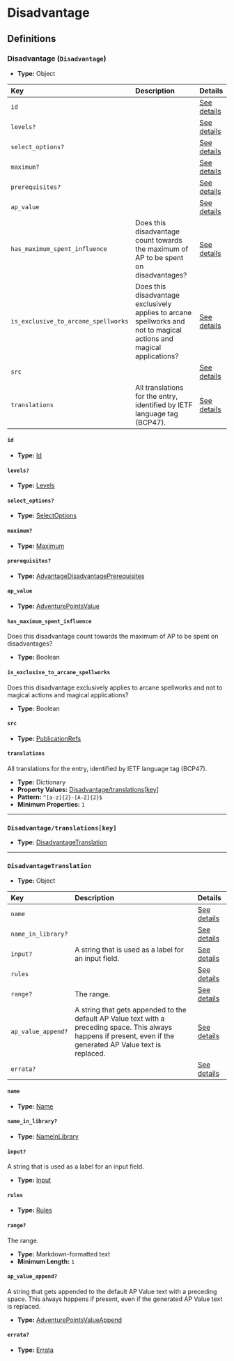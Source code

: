 # Disadvantage

## Definitions

### <a name="Disadvantage"></a> Disadvantage (`Disadvantage`)

- **Type:** Object

Key | Description | Details
:-- | :-- | :--
`id` |  | <a href="#Disadvantage/id">See details</a>
`levels?` |  | <a href="#Disadvantage/levels">See details</a>
`select_options?` |  | <a href="#Disadvantage/select_options">See details</a>
`maximum?` |  | <a href="#Disadvantage/maximum">See details</a>
`prerequisites?` |  | <a href="#Disadvantage/prerequisites">See details</a>
`ap_value` |  | <a href="#Disadvantage/ap_value">See details</a>
`has_maximum_spent_influence` | Does this disadvantage count towards the maximum of AP to be spent on disadvantages? | <a href="#Disadvantage/has_maximum_spent_influence">See details</a>
`is_exclusive_to_arcane_spellworks` | Does this disadvantage exclusively applies to arcane spellworks and not to magical actions and magical applications? | <a href="#Disadvantage/is_exclusive_to_arcane_spellworks">See details</a>
`src` |  | <a href="#Disadvantage/src">See details</a>
`translations` | All translations for the entry, identified by IETF language tag (BCP47). | <a href="#Disadvantage/translations">See details</a>

#### <a name="Disadvantage/id"></a> `id`

- **Type:** <a href="./_Activatable.md#Id">Id</a>

#### <a name="Disadvantage/levels"></a> `levels?`

- **Type:** <a href="./_Activatable.md#Levels">Levels</a>

#### <a name="Disadvantage/select_options"></a> `select_options?`

- **Type:** <a href="./_Activatable.md#SelectOptions">SelectOptions</a>

#### <a name="Disadvantage/maximum"></a> `maximum?`

- **Type:** <a href="./_Activatable.md#Maximum">Maximum</a>

#### <a name="Disadvantage/prerequisites"></a> `prerequisites?`

- **Type:** <a href="./_Prerequisite.md#AdvantageDisadvantagePrerequisites">AdvantageDisadvantagePrerequisites</a>

#### <a name="Disadvantage/ap_value"></a> `ap_value`

- **Type:** <a href="./_Activatable.md#AdventurePointsValue">AdventurePointsValue</a>

#### <a name="Disadvantage/has_maximum_spent_influence"></a> `has_maximum_spent_influence`

Does this disadvantage count towards the maximum of AP to be spent on
disadvantages?

- **Type:** Boolean

#### <a name="Disadvantage/is_exclusive_to_arcane_spellworks"></a> `is_exclusive_to_arcane_spellworks`

Does this disadvantage exclusively applies to arcane spellworks and not
to magical actions and magical applications?

- **Type:** Boolean

#### <a name="Disadvantage/src"></a> `src`

- **Type:** <a href="./source/_PublicationRef.md#PublicationRefs">PublicationRefs</a>

#### <a name="Disadvantage/translations"></a> `translations`

All translations for the entry, identified by IETF language tag (BCP47).

- **Type:** Dictionary
- **Property Values:** <a href="#Disadvantage/translations[key]">Disadvantage/translations[key]</a>
- **Pattern:** `^[a-z]{2}-[A-Z]{2}$`
- **Minimum Properties:** `1`

---

### <a name="Disadvantage/translations[key]"></a> `Disadvantage/translations[key]`

- **Type:** <a href="#DisadvantageTranslation">DisadvantageTranslation</a>

---

### <a name="DisadvantageTranslation"></a> `DisadvantageTranslation`

- **Type:** Object

Key | Description | Details
:-- | :-- | :--
`name` |  | <a href="#DisadvantageTranslation/name">See details</a>
`name_in_library?` |  | <a href="#DisadvantageTranslation/name_in_library">See details</a>
`input?` | A string that is used as a label for an input field. | <a href="#DisadvantageTranslation/input">See details</a>
`rules` |  | <a href="#DisadvantageTranslation/rules">See details</a>
`range?` | The range. | <a href="#DisadvantageTranslation/range">See details</a>
`ap_value_append?` | A string that gets appended to the default AP Value text with a preceding space. This always happens if present, even if the generated AP Value text is replaced. | <a href="#DisadvantageTranslation/ap_value_append">See details</a>
`errata?` |  | <a href="#DisadvantageTranslation/errata">See details</a>

#### <a name="DisadvantageTranslation/name"></a> `name`

- **Type:** <a href="./_Activatable.md#Name">Name</a>

#### <a name="DisadvantageTranslation/name_in_library"></a> `name_in_library?`

- **Type:** <a href="./_Activatable.md#NameInLibrary">NameInLibrary</a>

#### <a name="DisadvantageTranslation/input"></a> `input?`

A string that is used as a label for an input field.

- **Type:** <a href="./_Activatable.md#Input">Input</a>

#### <a name="DisadvantageTranslation/rules"></a> `rules`

- **Type:** <a href="./_Activatable.md#Rules">Rules</a>

#### <a name="DisadvantageTranslation/range"></a> `range?`

The range.

- **Type:** Markdown-formatted text
- **Minimum Length:** `1`

#### <a name="DisadvantageTranslation/ap_value_append"></a> `ap_value_append?`

A string that gets appended to the default AP Value text with a preceding
space. This always happens if present, even if the generated AP Value text
is replaced.

- **Type:** <a href="./_Activatable.md#AdventurePointsValueAppend">AdventurePointsValueAppend</a>

#### <a name="DisadvantageTranslation/errata"></a> `errata?`

- **Type:** <a href="./source/_Erratum.md#Errata">Errata</a>
